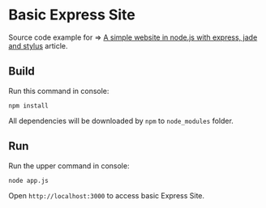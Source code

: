 Basic Express Site
==================

Source code example for => [A simple website in node.js with express, jade and stylus](http://www.clock.co.uk/blog/a-simple-website-in-nodejs-with-express-jade-and-stylus) article.

Build
-----

Run this command in console:

```
npm install
```

All dependencies will be downloaded by `npm` to `node_modules` folder.

Run
---

Run the upper  command in console:

```
node app.js
```

Open `http://localhost:3000` to access basic Express Site.
